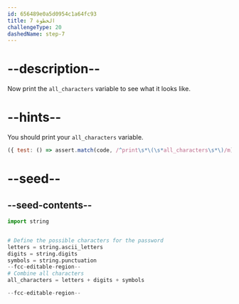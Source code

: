 ```yaml
---
id: 656489e0a5d0954c1a64fc93
title: الخطوة 7
challengeType: 20
dashedName: step-7
---
```


# --description--

Now print the `all_characters` variable to see what it looks like.

# --hints--

You should print your `all_characters` variable.

```js
({ test: () => assert.match(code, /^print\s*\(\s*all_characters\s*\)/m) })
```

# --seed--

## --seed-contents--

```py
import string


# Define the possible characters for the password
letters = string.ascii_letters
digits = string.digits
symbols = string.punctuation
--fcc-editable-region--
# Combine all characters
all_characters = letters + digits + symbols

--fcc-editable-region--
```
